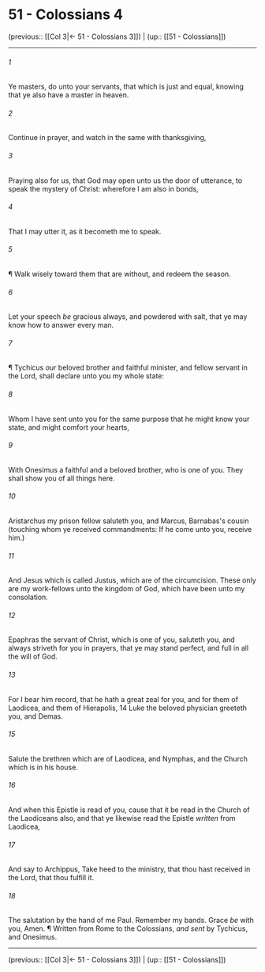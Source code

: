 # 51 - Colossians 4

(previous:: [[Col 3|← 51 - Colossians 3]]) | (up:: [[51 - Colossians]])

***


###### 1 
Ye masters, do unto your servants, that which is just and equal, knowing that ye also have a master in heaven. 

###### 2 
Continue in prayer, and watch in the same with thanksgiving, 

###### 3 
Praying also for us, that God may open unto us the door of utterance, to speak the mystery of Christ: wherefore I am also in bonds, 

###### 4 
That I may utter it, as it becometh me to speak. 

###### 5 
¶ Walk wisely toward them that are without, and redeem the season. 

###### 6 
Let your speech _be_ gracious always, and powdered with salt, that ye may know how to answer every man. 

###### 7 
¶ Tychicus _our_ beloved brother and faithful minister, and fellow servant in the Lord, shall declare unto you my whole state: 

###### 8 
Whom I have sent unto you for the same purpose that he might know your state, and might comfort your hearts, 

###### 9 
With Onesimus a faithful and a beloved brother, who is one of you. They shall show you of all things here. 

###### 10 
Aristarchus my prison fellow saluteth you, and Marcus, Barnabas's cousin (touching whom ye received commandments: If he come unto you, receive him.) 

###### 11 
And Jesus which is called Justus, which are of the circumcision. These only are my work-fellows unto the kingdom of God, which have been unto my consolation. 

###### 12 
Epaphras the servant of Christ, which is one of you, saluteth you, and always striveth for you in prayers, that ye may stand perfect, and full in all the will of God. 

###### 13 
For I bear him record, that he hath a great zeal for you, and for them of Laodicea, and them of Hierapolis, 14 Luke the beloved physician greeteth you, and Demas. 

###### 15 
Salute the brethren which are of Laodicea, and Nymphas, and the Church which is in his house. 

###### 16 
And when this Epistle is read of you, cause that it be read in the Church of the Laodiceans also, and that ye likewise read the Epistle _written_ from Laodicea, 

###### 17 
And say to Archippus, Take heed to the ministry, that thou hast received in the Lord, that thou fulfill it. 

###### 18 
The salutation by the hand of me Paul. Remember my bands. Grace _be_ with you, Amen. ¶ Written from Rome to the Colossians, _and sent_ by Tychicus, and Onesimus.

***

(previous:: [[Col 3|← 51 - Colossians 3]]) | (up:: [[51 - Colossians]])
